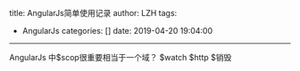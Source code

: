 title: AngularJs简单使用记录
author: LZH
tags:
  - AngularJs
categories: []
date: 2019-04-20 19:04:00
---
AngularJs
中$scop很重要相当于一个域？
$watch
$http
$销毁
